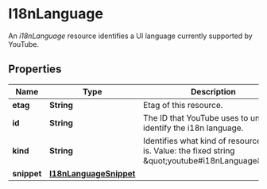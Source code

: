 

# I18nLanguage

An *i18nLanguage* resource identifies a UI language currently supported by YouTube.

## Properties

Name | Type | Description | Notes
------------ | ------------- | ------------- | -------------
**etag** | **String** | Etag of this resource. |  [optional]
**id** | **String** | The ID that YouTube uses to uniquely identify the i18n language. |  [optional]
**kind** | **String** | Identifies what kind of resource this is. Value: the fixed string \&quot;youtube#i18nLanguage\&quot;. |  [optional]
**snippet** | [**I18nLanguageSnippet**](I18nLanguageSnippet.md) |  |  [optional]



